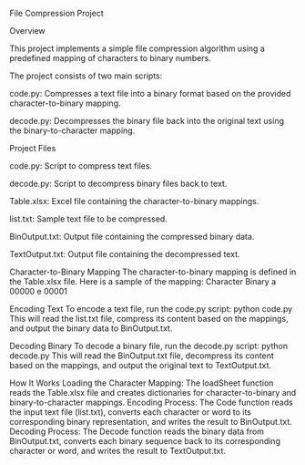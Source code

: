File Compression Project


Overview

This project implements a simple file compression algorithm using a predefined mapping of characters to binary numbers. 

The project consists of two main scripts:

code.py: Compresses a text file into a binary format based on the provided character-to-binary mapping.

decode.py: Decompresses the binary file back into the original text using the binary-to-character mapping.

Project Files

code.py: Script to compress text files.

decode.py: Script to decompress binary files back to text.

Table.xlsx: Excel file containing the character-to-binary mappings.

list.txt: Sample text file to be compressed.

BinOutput.txt: Output file containing the compressed binary data.

TextOutput.txt: Output file containing the decompressed text.


Character-to-Binary Mapping
The character-to-binary mapping is defined in the Table.xlsx file. Here is a sample of the mapping:
Character	Binary
a	         00000
e	         00001

Encoding Text
To encode a text file, run the code.py script: python code.py
This will read the list.txt file, compress its content based on the mappings, and output the binary data to BinOutput.txt.

Decoding Binary
To decode a binary file, run the decode.py script: python decode.py
This will read the BinOutput.txt file, decompress its content based on the mappings, and output the original text to TextOutput.txt.

How It Works
Loading the Character Mapping:
The loadSheet function reads the Table.xlsx file and creates dictionaries for character-to-binary and binary-to-character mappings.
Encoding Process:
The Code function reads the input text file (list.txt), converts each character or word to its corresponding binary representation, and writes the result to BinOutput.txt.
Decoding Process:
The Decode function reads the binary data from BinOutput.txt, converts each binary sequence back to its corresponding character or word, and writes the result to TextOutput.txt.
